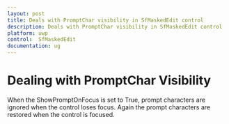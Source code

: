 ```yaml
---
layout: post
title: Deals with PromptChar visibility in SfMaskedEdit control
description: Deals with PromptChar visibility in SfMaskedEdit control
platform: uwp
control:  SfMaskedEdit
documentation: ug
---
```


# Dealing with PromptChar Visibility

When the ShowPromptOnFocus is set to True, prompt characters are ignored when the control loses focus. Again the prompt characters are restored when the control is focused. 